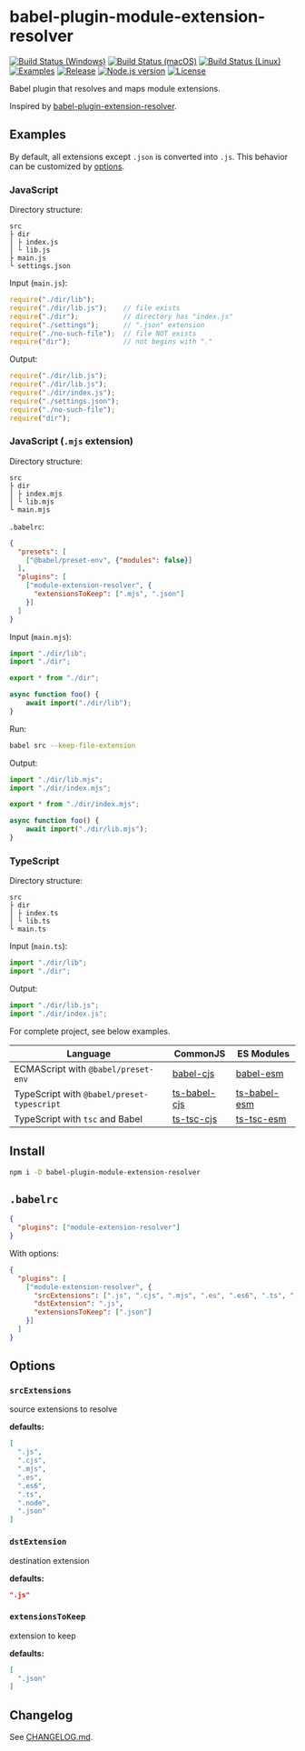 # babel-plugin-module-extension-resolver

[![Build Status (Windows)][image-build-windows]][link-build-windows]
[![Build Status (macOS)][image-build-macos]][link-build-macos]
[![Build Status (Linux)][image-build-linux]][link-build-linux]
[![Examples][image-examples-check]][link-examples-check]
[![Release][image-release]][link-release]
[![Node.js version][image-engine]][link-engine]
[![License][image-license]][link-license]

Babel plugin that resolves and maps module extensions.

Inspired by [babel-plugin-extension-resolver](https://www.npmjs.com/package/babel-plugin-extension-resolver).

## Examples

By default, all extensions except `.json` is converted into `.js`.
This behavior can be customized by [options](#options).

### JavaScript

Directory structure:

```text
src
├ dir
│ ├ index.js
│ └ lib.js
├ main.js
└ settings.json
```

Input (`main.js`):

```javascript
require("./dir/lib");
require("./dir/lib.js");    // file exists
require("./dir");           // directory has "index.js"
require("./settings");      // ".json" extension
require("./no-such-file");  // file NOT exists
require("dir");             // not begins with "."
```

Output:

```javascript
require("./dir/lib.js");
require("./dir/lib.js");
require("./dir/index.js");
require("./settings.json");
require("./no-such-file");
require("dir");
```

### JavaScript (`.mjs` extension)

Directory structure:

```text
src
├ dir
│ ├ index.mjs
│ └ lib.mjs
└ main.mjs
```

`.babelrc`:

```json
{
  "presets": [
    ["@babel/preset-env", {"modules": false}]
  ],
  "plugins": [
    ["module-extension-resolver", {
      "extensionsToKeep": [".mjs", ".json"]
    }]
  ]
}
```

Input (`main.mjs`):

```javascript
import "./dir/lib";
import "./dir";

export * from "./dir";

async function foo() {
    await import("./dir/lib");
}
```

Run:

```bash
babel src --keep-file-extension
```

Output:

```javascript
import "./dir/lib.mjs";
import "./dir/index.mjs";

export * from "./dir/index.mjs";

async function foo() {
    await import("./dir/lib.mjs");
}
```

### TypeScript

Directory structure:

```text
src
├ dir
│ ├ index.ts
│ └ lib.ts
└ main.ts
```

Input (`main.ts`):

```typescript
import "./dir/lib";
import "./dir";
```

Output:

```javascript
import "./dir/lib.js";
import "./dir/index.js";
```

For complete project, see below examples.

|Language|CommonJS|ES Modules|
|---|---|---|
|ECMAScript with `@babel/preset-env`|[babel-cjs](./examples/babel-cjs)|[babel-esm](./examples/babel-esm)|
|TypeScript with `@babel/preset-typescript`|[ts-babel-cjs](./examples/ts-babel-cjs)|[ts-babel-esm](./examples/ts-babel-esm)|
|TypeScript with `tsc` and Babel|[ts-tsc-cjs](./examples/ts-tsc-cjs)|[ts-tsc-esm](./examples/ts-tsc-esm)|

## Install

```bash
npm i -D babel-plugin-module-extension-resolver
```

## `.babelrc`

```json
{
  "plugins": ["module-extension-resolver"]
}
```

With options:

```json
{
  "plugins": [
    ["module-extension-resolver", {
      "srcExtensions": [".js", ".cjs", ".mjs", ".es", ".es6", ".ts", ".node", ".json"],
      "dstExtension": ".js",
      "extensionsToKeep": [".json"]
    }]
  ]
}
```

## Options

### `srcExtensions`

source extensions to resolve

**defaults:**

```json
[
  ".js",
  ".cjs",
  ".mjs",
  ".es",
  ".es6",
  ".ts",
  ".node",
  ".json"
]
```

### `dstExtension`

destination extension

**defaults:**

```json
".js"
```

### `extensionsToKeep`

extension to keep

**defaults:**

```json
[
  ".json"
]
```

## Changelog

See [CHANGELOG.md](CHANGELOG.md).

[image-build-windows]: https://github.com/shimataro/babel-plugin-module-extension-resolver/workflows/Windows/badge.svg?event=push&branch=v1
[link-build-windows]: https://github.com/shimataro/babel-plugin-module-extension-resolver
[image-build-macos]: https://github.com/shimataro/babel-plugin-module-extension-resolver/workflows/macOS/badge.svg?event=push&branch=v1
[link-build-macos]: https://github.com/shimataro/babel-plugin-module-extension-resolver
[image-build-linux]: https://github.com/shimataro/babel-plugin-module-extension-resolver/workflows/Linux/badge.svg?event=push&branch=v1
[link-build-linux]: https://github.com/shimataro/babel-plugin-module-extension-resolver
[image-examples-check]: https://github.com/shimataro/babel-plugin-module-extension-resolver/workflows/Examples%20check/badge.svg?event=push&branch=v1
[link-examples-check]: https://github.com/shimataro/babel-plugin-module-extension-resolver
[image-release]: https://img.shields.io/github/release/shimataro/babel-plugin-module-extension-resolver.svg
[link-release]: https://github.com/shimataro/babel-plugin-module-extension-resolver/releases
[image-engine]: https://img.shields.io/node/v/babel-plugin-module-extension-resolver.svg
[link-engine]: https://nodejs.org/
[image-license]: https://img.shields.io/github/license/shimataro/babel-plugin-module-extension-resolver.svg
[link-license]: ./LICENSE
